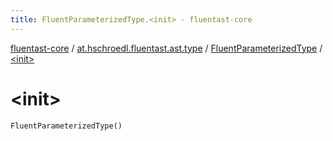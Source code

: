 ```yaml
---
title: FluentParameterizedType.<init> - fluentast-core
---
```


[fluentast-core](../../index.html) / [at.hschroedl.fluentast.ast.type](../index.html) / [FluentParameterizedType](index.html) / [&lt;init&gt;](.)

# &lt;init&gt;

`FluentParameterizedType()`